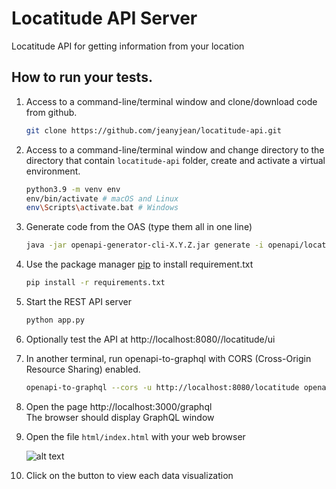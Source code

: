 Locatitude API Server
===============
Locatitude API for getting information from your location

## How to run your tests.<br />
1. Access to a command-line/terminal window and clone/download code from github.
    ```bash
    git clone https://github.com/jeanyjean/locatitude-api.git
    ```
2. Access to a command-line/terminal window and change directory to the directory that contain `locatitude-api` folder, create and activate a virtual environment.
    ```bash
    python3.9 -m venv env
    env/bin/activate # macOS and Linux
    env\Scripts\activate.bat # Windows
    ```
3. Generate code from the OAS (type them all in one line)
    ```bash
    java -jar openapi-generator-cli-X.Y.Z.jar generate -i openapi/locatitude-api.yaml -o autogen -g python-flask
    ```
4. Use the package manager [pip](https://pip.pypa.io/en/stable/) to install requirement.txt
    ```bash
    pip install -r requirements.txt
    ```
5. Start the REST API server 
    ```bash
    python app.py
    ```
6. Optionally test the API at http://localhost:8080//locatitude/ui

7. In another terminal, run openapi-to-graphql with CORS
(Cross-Origin Resource Sharing) enabled.
    ```bash
    openapi-to-graphql --cors -u http://localhost:8080/locatitude openapi/locatitude-api.yaml
    ```

8. Open the page http://localhost:3000/graphql <br />
 The browser should display GraphQL window

9. Open the file `html/index.html` with your web browser <br />

    ![alt text](https://sv1.picz.in.th/images/2021/11/30/6g5vs9.jpg)

10. Click on the button to view each data visualization
